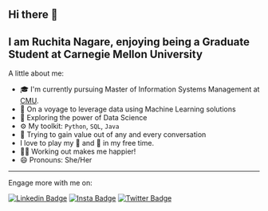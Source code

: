 ## Hi there 👋


## I am Ruchita Nagare, enjoying being a Graduate Student at Carnegie Mellon University

A little about me:

- 🎓 I'm currently pursuing Master of Information Systems Management at [CMU](https://www.cmu.edu/).
- 🌱 On a voyage to leverage data using Machine Learning solutions
- 🔭 Exploring the power of Data Science
- ⚙️ My toolkit: `Python`, `SQL`, `Java`
- 💬 Trying to gain value out of any and every conversation
- I love to play my 🎻 and 💃 in my free time.
- 🏋️‍♀ Working out makes me happier!	
- 😄 Pronouns: She/Her

---
Engage more with me on:

 [![Linkedin Badge](https://img.shields.io/badge/-Ruchita-Nagare-blue?logo=LinkedIn&logoColor=white&link=https://www.linkedin.com/in/ruchita-nagare/)](linkedin.com/in/ruchita-nagare)
 [![Insta Badge](https://img.shields.io/badge/-eshan__twistedmat-red?logo=Instagram&logoColor=white&link=https://www.instagram.com/eshan_twistedmat/?hl=en)](https://www.instagram.com/eshan_twistedmat/?hl=en)
 [![Twitter Badge](https://img.shields.io/badge/-Eshan__twistdmat-white?logo=Twitter&logoColor=blue&link=https://twitter.com/Eshan_twistdmat)](https://twitter.com/Eshan_twistdmat)



